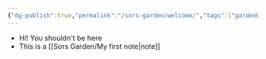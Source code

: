 ```yaml
---
{"dg-publish":true,"permalink":"/sors-garden/welcome/","tags":["gardenEntry"]}
---
```


- Hi! You shouldn't be here
- This is a [[Sors Garden/My first note\|note]]